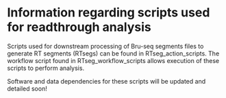 # Information regarding scripts used for readthrough analysis

Scripts used for downstream processing of Bru-seq segments files to generate RT segments (RTsegs) can be found in RTseg_action_scripts. The workflow script found in RTseg_workflow_scripts allows execution of these scripts to perform analysis.

Software and data dependencies for these scripts will be updated and detailed soon!
